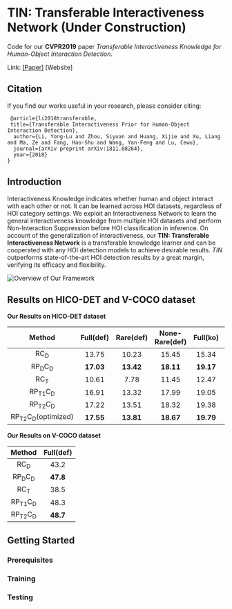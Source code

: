 
# TIN: Transferable Interactiveness Network (Under Construction)
Code for our **CVPR2019** paper *Transferable Interactiveness Knowledge for Human-Object Interaction Detection*.

Link: [[Paper]](https://arxiv.org/abs/1811.08264)  [Website]

## Citation
If you find our works useful in your research, please consider citing:
```
 @article{li2018transferable,
 title={Transferable Interactiveness Prior for Human-Object Interaction Detection},
  author={Li, Yong-Lu and Zhou, Siyuan and Huang, Xijie and Xu, Liang and Ma, Ze and Fang, Hao-Shu and Wang, Yan-Feng and Lu, Cewu},
  journal={arXiv preprint arXiv:1811.08264},
  year={2018}
}
```

## Introduction
Interactiveness Knowledge indicates whether human and object interact with each other or not. It can be learned across HOI datasets, regardless of HOI category settings. We exploit an Interactiveness Network to learn the general interactiveness knowledge from multiple HOI datasets and perform Non-Interaction Suppression before HOI classification in inference. On account of the generalization of interactiveness, our **TIN: Transferable Interactiveness Network** is a transferable knowledge learner and can be cooperated with any HOI detection models to achieve desirable results. *TIN* outperforms state-of-the-art HOI detection results by a great margin, verifying its efficacy and flexibility.

![Overview of Our Framework](https://github.com/DirtyHarryLYL/Transferable-Interactiveness-Network/blob/master/images/overview.jpg?raw=true)

## Results on HICO-DET and V-COCO dataset

**Our Results on HICO-DET dataset**

|Method| Full(def) | Rare(def) | None-Rare(def)| Full(ko) | Rare(ko) | None-Rare(ko) | 
|:---:|:---:|:---:|:---:|:---:|:---:|:---:|   
|RC<sub>D</sub>| 13.75 | 10.23 | 15.45 | 15.34| 10.98|17.02|
|RP<sub>D</sub>C<sub>D</sub>| **17.03** | **13.42**| **18.11**| **19.17**| **15.51**|**20.26**|
|RC<sub>T</sub>| 10.61  | 7.78 | 11.45 | 12.47 | 8.87|13.54|
|RP<sub>T1</sub>C<sub>D</sub>| 16.91   | 13.32 | 17.99 | 19.05 | 15.22|20.19|
|RP<sub>T2</sub>C<sub>D</sub>| 17.22   | 13.51 | 18.32 | 19.38 | 15.38|20.57|
|RP<sub>T2</sub>C<sub>D</sub>(optimized)| **17.55**   | **13.81** | **18.67** | **19.79** | **15.71**|**21.01**|

**Our Results on V-COCO dataset**

|Method| Full(def) | 
|:---:|:---:|
|RC<sub>D</sub>| 43.2| 
|RP<sub>D</sub>C<sub>D</sub>| **47.8** |
|RC<sub>T</sub>| 38.5 | 
|RP<sub>T1</sub>C<sub>D</sub>| 48.3  | 
|RP<sub>T2</sub>C<sub>D</sub>| **48.7**   |

## Getting Started

### Prerequisites

### Training

### Testing
